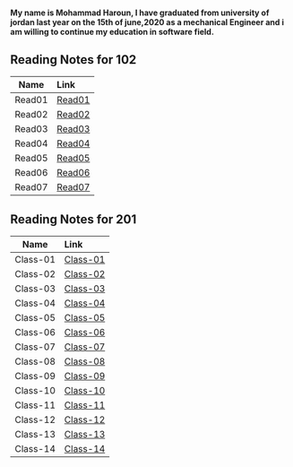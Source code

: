 #### My name is Mohammad Haroun, I have graduated from university of jordan last year on the 15th of june,2020 as a mechanical Engineer and i am willing to continue my education in software field.           




## Reading Notes for 102 ##

| Name | Link |  
|-----------------|:-------------|
|  Read01  | [Read01](https://mohammad-haroun-97.github.io/Reading-notes/Reading-102/Read01)        |    
|       Read02          |   [Read02](https://mohammad-haroun-97.github.io/Reading-notes/Reading-102/Read02)|
|  Read03  | [Read03](https://mohammad-haroun-97.github.io/Reading-notes/Reading-102/Read03)        |
|  Read04  | [Read04](https://mohammad-haroun-97.github.io/Reading-notes/Reading-102/Read04)        |
|  Read05  | [Read05](https://mohammad-haroun-97.github.io/Reading-notes/Reading-102/Read05)        |
|  Read06  | [Read06](https://mohammad-haroun-97.github.io/Reading-notes/Reading-102/Read06)        |
|  Read07  | [Read07](https://mohammad-haroun-97.github.io/Reading-notes/Reading-102/Read07)        |         
    




 ## Reading Notes for 201 ## 

| Name | Link | 
|-----------------|:-------------|
|  Class-01|   [Class-01](https://mohammad-haroun-97.github.io/Reading-notes/Reading-notes201/Class-01.md)|
|   Class-02   |     [Class-02](https://mohammad-haroun-97.github.io/Reading-notes/Reading-notes201/Class-021.md)      | 
|    Class-03  |     [Class-03](https://mohammad-haroun-97.github.io/Reading-notes/Reading-notes201/Class-03.md)   | 
|    Class-04 |      [Class-04](https://mohammad-haroun-97.github.io/Reading-notes/Reading-notes201/Class-04.md)        |
|       Class-05  |     [Class-05](https://mohammad-haroun-97.github.io/Reading-notes/Reading-notes201/Class-05.md)         | 
|     Class-06  |  [Class-06](https://mohammad-haroun-97.github.io/Reading-notes/Reading-notes201/Class-06.md)            |
|    Class-07 |[Class-07](https://mohammad-haroun-97.github.io/Reading-notes/Reading-notes201/Class-07.md)              |
|      Class-08   |   [Class-08](https://mohammad-haroun-97.github.io/Reading-notes/Reading-notes201/Class-08.md)           | 
|     Class-09|       [Class-09](https://mohammad-haroun-97.github.io/Reading-notes/Reading-notes201/Class-09.md)       |
|     Class-10    |    [Class-10](https://mohammad-haroun-97.github.io/Reading-notes/Reading-notes201/Class-10.md)          | 
|    Class-11  |     [Class-11](https://mohammad-haroun-97.github.io/Reading-notes/Reading-notes201/Class-11.md)         |
|      Class-12   |   [Class-12](https://mohammad-haroun-97.github.io/Reading-notes/Reading-notes201/Class-12.md)           | 
|    Class-13 |      [Class-13](https://mohammad-haroun-97.github.io/Reading-notes/Reading-notes201/Class-13.md)        |
|      Class-14   |      [Class-14](https://mohammad-haroun-97.github.io/Reading-notes/Reading-notes201/Class-14.md)        | 


